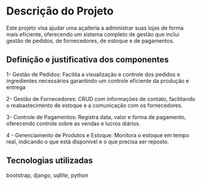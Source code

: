 # Descrição do Projeto

Este projeto visa ajudar uma açaíteria a administrar suas lojas de forma mais eficiente, oferecendo um sistema completo de gestão que inclui gestão de pedidos, de fornecedores,  de estoque e  de pagamentos.

## Definição e justificativa dos componentes

1- Gestão de Pedidos: Facilita a visualização e controle dos pedidos e ingredientes necessários garantindo um controle eficiente da produção e entrega

2- Gestão de Fornecedores: CRUD com informações de contato,  facilitando o reabastecimento de estoque e a comunicação com os fornecedores. 

3- Controle de Pagamentos: Registra data, valor e forma de pagamento, oferecendo controle sobre as vendas e lucros diários.

4 - Gerenciamento de Produtos e Estoque: Monitora o estoque em tempo real, indicando o que está disponível e o que precisa ser reposto.

## Tecnologias utilizadas
 bootstrap, django, sqllite, python
